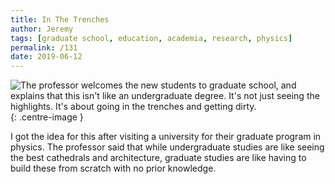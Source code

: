 ```yaml
---
title: In The Trenches
author: Jeremy
tags: [graduate school, education, academia, research, physics]
permalink: /131
date: 2019-06-12
---
```


![The professor welcomes the new students to graduate school, and explains that this isn't like an undergraduate degree. It's not just seeing the highlights. It's about going in the trenches and getting dirty.](https://res.cloudinary.com/dh3hm8pb7/image/upload/c_scale,q_auto:best,w_615/v1535842782/Handwaving/Published/InTheTrenches.png){: .centre-image }

I got the idea for this after visiting a university for their graduate program in physics. The professor said that while undergraduate studies are like seeing the best cathedrals and architecture, graduate studies are like having to build these from scratch with no prior knowledge.